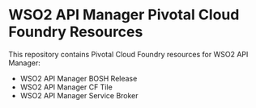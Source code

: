 # WSO2 API Manager Pivotal Cloud Foundry Resources

This repository contains Pivotal Cloud Foundry resources for WSO2 API Manager:

- WSO2 API Manager BOSH Release
- WSO2 API Manager CF Tile
- WSO2 API Manager Service Broker
